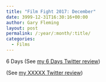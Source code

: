 ```yaml
---
title: "Film Fight 2017: December"
date: 3999-12-31T16:30:16+00:00
author: Gary Fleming
layout: post
permalink: /:year/:month/:title/
categories:
  - Films
---
```


6 Days (See [my 6 Days Twitter review](https://twitter.com/garyfleming/status/939824795729793024))

(See [my XXXXX Twitter review]())
